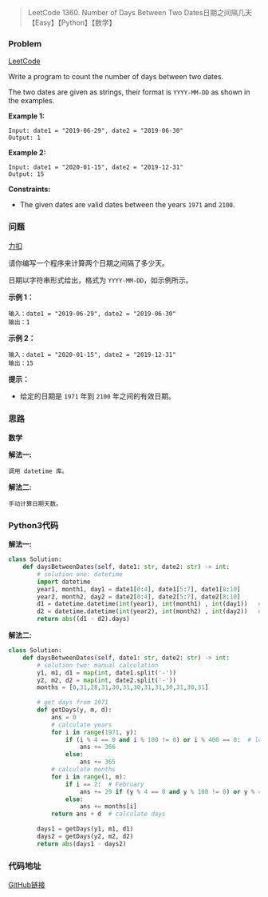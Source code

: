 > LeetCode 1360. Number of Days Between Two Dates日期之间隔几天【Easy】【Python】【数学】

### Problem

[LeetCode](https://leetcode.com/problems/number-of-days-between-two-dates/)

Write a program to count the number of days between two dates.

The two dates are given as strings, their format is `YYYY-MM-DD` as shown in the examples.

**Example 1:**

```
Input: date1 = "2019-06-29", date2 = "2019-06-30"
Output: 1
```

**Example 2:**

```
Input: date1 = "2020-01-15", date2 = "2019-12-31"
Output: 15
```

**Constraints:**

- The given dates are valid dates between the years `1971` and `2100`.

### 问题

[力扣](https://leetcode-cn.com/problems/number-of-days-between-two-dates/)

请你编写一个程序来计算两个日期之间隔了多少天。

日期以字符串形式给出，格式为 `YYYY-MM-DD`，如示例所示。

**示例 1：**

```
输入：date1 = "2019-06-29", date2 = "2019-06-30"
输出：1
```

**示例 2：**

```
输入：date1 = "2020-01-15", date2 = "2019-12-31"
输出：15
```

**提示：**

* 给定的日期是 `1971` 年到 `2100` 年之间的有效日期。

### 思路

**数学**

**解法一:**

```
调用 datetime 库。
```

**解法二:**

```
手动计算日期天数。
```

### Python3代码

**解法一:**
```python
class Solution:
    def daysBetweenDates(self, date1: str, date2: str) -> int:
        # solution one: datetime
        import datetime
        year1, month1, day1 = date1[0:4], date1[5:7], date1[8:10]
        year2, month2, day2 = date2[0:4], date2[5:7], date2[8:10]
        d1 = datetime.datetime(int(year1), int(month1) , int(day1))   # date1
        d2 = datetime.datetime(int(year2), int(month2) , int(day2))   # date2
        return abs((d1 - d2).days)
```

**解法二:**
```python
class Solution:
    def daysBetweenDates(self, date1: str, date2: str) -> int:
        # solution two: manual calculation
        y1, m1, d1 = map(int, date1.split('-'))
        y2, m2, d2 = map(int, date2.split('-'))
        months = [0,31,28,31,30,31,30,31,31,30,31,30,31]
        
        # get days from 1971
        def getDays(y, m, d):
            ans = 0
            # calculate years
            for i in range(1971, y):
                if (i % 4 == 0 and i % 100 != 0) or i % 400 == 0:  # leap year
                    ans += 366
                else:
                    ans += 365
            # calculate months
            for i in range(1, m):
                if i == 2:  # February
                    ans += 29 if (y % 4 == 0 and y % 100 != 0) or y % 400 == 0 else 28
                else:
                    ans += months[i]
            return ans + d  # calculate days
        
        days1 = getDays(y1, m1, d1)
        days2 = getDays(y2, m2, d2)
        return abs(days1 - days2)
```

### 代码地址

[GitHub链接](https://github.com/Wonz5130/LeetCode-Solutions/blob/master/solutions/1360-Number-of-Days-Between-Two-Dates/1360.py)
